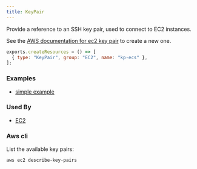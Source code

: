 ```yaml
---
title: KeyPair
---
```


Provide a reference to an SSH key pair, used to connect to EC2 instances.

See the [AWS documentation for ec2 key pair](https://docs.aws.amazon.com/AWSEC2/latest/UserGuide/ec2-key-pairs.html) to create a new one.

```js
exports.createResources = () => [
  { type: "KeyPair", group: "EC2", name: "kp-ecs" },
];
```

### Examples

- [simple example](https://github.com/grucloud/grucloud/blob/main/examples/aws/ec2/keyPair/iac.js#L10)

### Used By

- [EC2](./Instance.md)

### Aws cli

List the available key pairs:

```bash
aws ec2 describe-key-pairs
```
